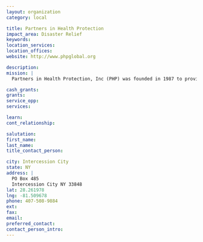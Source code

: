 ```yaml
---
layout: organization
category: local

title: Partners in Health Protection
impact_area: Disaster Relief
keywords: 
location_services: 
location_offices: 
website: http://www.phpglobal.org

description: 
mission: |
  Partners in Health Protection, Inc (PHP) was founded in 1987 to provide technical assistance and support to government and non-government organizations to address the health and welfare needs of women and adolescents worldwide. PHP is a 501 (c) 3 non profit organization operating  in Baltimore Maryland  and in Central Florida, and serving various populations nationally and internationally. Our staff, consultants, and volunteers consist of seriously committed and dedicated corps of health care providers, students and business professionals who serve community-based organizations by assisting with the development, implementation and evaluation of sound public health and environmental programs.

cash_grants: 
grants: 
service_opp: 
services: 

learn: 
cont_relationship: 

salutation: 
first_name: 
last_name: 
title_contact_person: 

city: Intercession City
state: NY
address: |
  PO Box 485  
  Intercession City NY 33848
lat: 28.261978
lng: -81.509678
phone: 407-508-9884
ext: 
fax: 
email: 
preferred_contact: 
contact_person_intro: 
---
```

